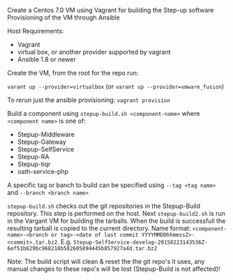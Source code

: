 Create a Centos 7.0 VM using Vagrant for building the Step-up software
Provisioning of the VM through Ansible

Host Requirements:

* Vagrant
* virtual box, or another provider supported by vagrant
* Ansible 1.8 or newer

Create the VM, from the root for the repo run:

`varant up --provider=virtualbox`
 (or `varant up --provider=vmware_fusion`)

To rerun just the ansible provisioning: `vagrant provision`


Build a component using `stepup-build.sh <component-name>` where `<component name>` is one of: 

* Stepup-Middleware 
* Stepup-Gateway 
* Stepup-SelfService 
* Stepup-RA
* Stepup-tiqr
* oath-service-php

A specific tag or banch to build can be specified using `--tag <tag name>` and  `--branch <branch name>`

`stepup-build.sh` checks out the git repositories in the Stepup-Build repository. This step is performed on the host. Next `stepup-build2.sh` is run in the Vargant VM for building the tarballs. When the build is successfull the resulting tarball is copied to the current directory. Name format: `<component-name>-<branch or tag>-<date of last commit YYYYMMDDhhmmssZ>-<commit>.tar.bz2`. E.g. `Stepup-SelfService-develop-20150223143536Z-6ef51b629bc968218b582605894445b857927a4d.tar.bz2`

Note: The build script will clean & reset the the git repo's it uses, any manual changes to these repo's will be lost (Stepup-Build is not affected)!
